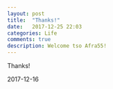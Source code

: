 ```yaml
---
layout: post
title:  "Thanks!"
date:   2017-12-25 22:03
categories: Life
comments: true
description: Welcome tso Afra55!
---
```

Thanks!

2017-12-16
